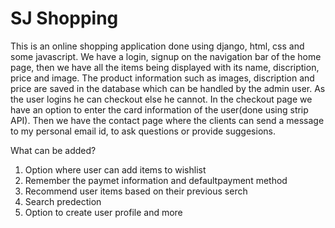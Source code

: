 # SJ Shopping

This is an online shopping application done using django, html, css and some javascript.
We have a login, signup on the navigation bar of the home page, then we have all the items being displayed with its name, discription, price and image.
The product information such as images, discription and price are saved in the database which can be handled by the admin user.
As the user logins he can checkout else he cannot. In the checkout page we have an option to enter the card information of the user(done using strip API).
Then we have the contact page where the clients can send a message to my personal email id, to ask questions or provide suggesions.

What can be added?
1. Option where user can add items to wishlist
2. Remember the paymet information and defaultpayment method
3. Recommend user items based on their previous serch
4. Search predection
5. Option to create user profile and more
